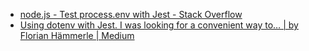 * [node.js - Test process.env with Jest - Stack Overflow](https://stackoverflow.com/questions/48033841/test-process-env-with-jest)
* [Using dotenv with Jest. I was looking for a convenient way to… | by Florian Hämmerle | Medium](https://lusbuab.medium.com/using-dotenv-with-jest-7e735b34e55f)

